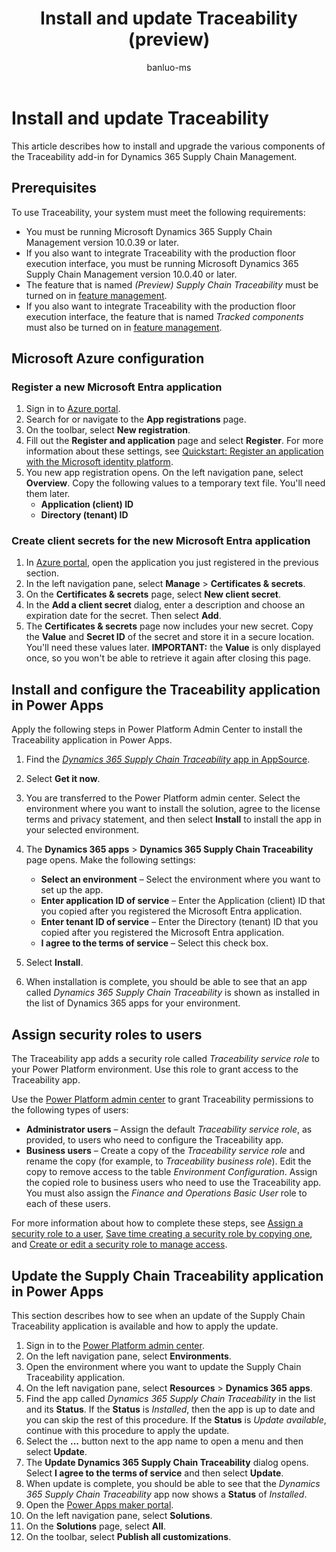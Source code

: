 ﻿---
title: Install and update Traceability (preview)
description: This article describes how to install and update the various components of the Traceability add-in for Dynamics 365 Supply Chain Management.
author: banluo-ms
ms.author: banluo
ms.reviewer: kamaybac
ms.search.form: 
ms.topic: how-to
ms.date: 07/29/2024
ms.custom: 
  - bap-template
---

# Install and update Traceability

This article describes how to install and upgrade the various components of the Traceability add-in for Dynamics 365 Supply Chain Management.

## Prerequisites

To use Traceability, your system must meet the following requirements:

- You must be running Microsoft Dynamics 365 Supply Chain Management version 10.0.39 or later.
- If you also want to integrate Traceability with the production floor execution interface, you must be running Microsoft Dynamics 365 Supply Chain Management version 10.0.40 or later.
- The feature that is named *(Preview) Supply Chain Traceability* must be turned on in [feature management](../../fin-ops-core/fin-ops/get-started/feature-management/feature-management-overview.md). <!--KFM: Will this feature be renamed before release? -->
- If you also want to integrate Traceability with the production floor execution interface, the feature that is named *Tracked components* must also be turned on in [feature management](../../fin-ops-core/fin-ops/get-started/feature-management/feature-management-overview.md).

## Microsoft Azure configuration

### Register a new Microsoft Entra application

1. Sign in to [Azure portal](https://ms.portal.azure.com/).
1. Search for or navigate to the **App registrations** page.
1. On the toolbar, select **New registration**.
1. Fill out the **Register and application** page and select **Register**. For more information about these settings, see [Quickstart: Register an application with the Microsoft identity platform](/entra/identity-platform/quickstart-register-app?tabs=certificate).
1. You new app registration opens. On the left navigation pane, select **Overview**. Copy the following values to a temporary text file. You'll need them later.
    - **Application (client) ID**
    - **Directory (tenant) ID**

### Create client secrets for the new Microsoft Entra application

1. In [Azure portal](https://ms.portal.azure.com/), open the application you just registered in the previous section.
1. In the left navigation pane, select **Manage** \> **Certificates & secrets**.
1. On the **Certificates & secrets** page, select **New client secret**.
1. In the **Add a client secret** dialog, enter a description and choose an expiration date for the secret. Then select **Add**.
1. The **Certificates & secrets** page now includes your new secret. Copy the **Value** and **Secret ID** of the secret and store it in a secure location. You'll need these values later. **IMPORTANT:** the **Value** is only displayed once, so you won't be able to retrieve it again after closing this page.

## Install and configure the Traceability application in Power Apps

Apply the following steps in Power Platform Admin Center to install the Traceability application in Power Apps.

1. Find the [*Dynamics 365 Supply Chain Traceability* app in AppSource](https://appsource.microsoft.com/en-US/product/dynamics-365/mscrm.d365-supply-chain-traceability-preview?flightCodes=sctprivatepreview). <!--KFM: Will this app be renamed before release? -->
1. Select **Get it now**.
1. You are transferred to the Power Platform admin center. Select the environment where you want to install the solution, agree to the license terms and privacy statement, and then select **Install** to install the app in your selected environment. <!--KFM: There was some info here about selecting a region, but it was confusing and seems like a special case, so I removed it. The UI provides a help link about it anyway. Please advise if we need to put this info back here. -->
1. The **Dynamics 365 apps** \> **Dynamics 365 Supply Chain Traceability** page opens. Make the following settings: <!--KFM: This is how it worked for me, but it's different from what the original guide described. The guide described finding the not-configured app in a list and selecting **Manage**.  -->
    - **Select an environment** – Select the environment where you want to set up the app.
    - **Enter application ID of service** – Enter the Application (client) ID that you copied after you registered the Microsoft Entra application.
    - **Enter tenant ID of service** – Enter the Directory (tenant) ID that you copied after you registered the Microsoft Entra application.
    - **I agree to the terms of service** – Select this check box.

    <!--KFM: Original draft included the following. Do we really want this?   **Note: If there is no entry for application id and tenant id, please contact the product team.** --->

1. Select **Install**.
1. When installation is complete, you should be able to see that an app called *Dynamics 365 Supply Chain Traceability* is shown as installed in the list of Dynamics 365 apps for your environment. <!--KFM: Will this app be renamed before release? -->

## Assign security roles to users

<!--KFM: First draft says this is for private preview. Do we need to update or remove this?-->

The Traceability app adds a security role called *Traceability service role* to your Power Platform environment. Use this role to grant access to the Traceability app.

Use the [Power Platform admin center](https://admin.powerplatform.microsoft.com) to grant Traceability permissions to the following types of users:

- **Administrator users** – Assign the default *Traceability service role*, as provided, to users who need to configure the Traceability app.
- **Business users** – Create a copy of the *Traceability service role* and rename the copy (for example, to *Traceability business role*). Edit the copy to remove access to the table *Environment Configuration*. Assign the copied role to business users who need to use the Traceability app. You must also assign the *Finance and Operations Basic User* role to each of these users.

For more information about how to complete these steps, see [Assign a security role to a user](/power-platform/admin/assign-security-roles), [Save time creating a security role by copying one](/power-platform/admin/copy-security-role), and [Create or edit a security role to manage access](/power-platform/admin/create-edit-security-role).

## Update the Supply Chain Traceability application in Power Apps

This section describes how to see when an update of the Supply Chain Traceability application is available and how to apply the update.

1. Sign in to the [Power Platform admin center](https://admin.powerplatform.microsoft.com).
1. On the left navigation pane, select **Environments**.
1. Open the environment where you want to update the Supply Chain Traceability application.
1. On the left navigation pane, select **Resources** \> **Dynamics 365 apps**.
1. Find the app called *Dynamics 365 Supply Chain Traceability* in the list and its **Status**. If the **Status** is *Installed*, then the app is up to date and you can skip the rest of this procedure. If the **Status**  is *Update available*, continue with this procedure to apply the update.
1. Select the **...** button next to the app name to open a menu and then select **Update**.
1. The **Update Dynamics 365 Supply Chain Traceability** dialog opens. Select **I agree to the terms of service** and then select **Update**.
1. When update is complete, you should be able to see that the *Dynamics 365 Supply Chain Traceability* app now shows a **Status** of *Installed*.
1. Open the [Power Apps maker portal](https://make.powerapps.com/).
1. On the left navigation pane, select **Solutions**.
1. On the **Solutions** page, select **All**.
1. On the toolbar, select **Publish all customizations**.
